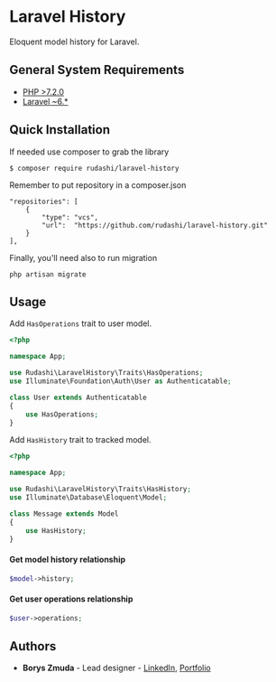 Laravel History
================
Eloquent model history for Laravel.

General System Requirements
-------------
- [PHP >7.2.0](http://php.net/)
- [Laravel ~6.*](https://github.com/laravel/framework)


Quick Installation
-------------
If needed use composer to grab the library

```
$ composer require rudashi/laravel-history
```

Remember to put repository in a composer.json

```
"repositories": [
    {
        "type": "vcs",
        "url":  "https://github.com/rudashi/laravel-history.git"
    }
],
```

Finally, you'll need also to run migration
```
php artisan migrate
```

Usage
-------------
Add `HasOperations` trait to user model.

```php
<?php

namespace App;

use Rudashi\LaravelHistory\Traits\HasOperations;
use Illuminate\Foundation\Auth\User as Authenticatable;

class User extends Authenticatable
{
    use HasOperations;
}
```

Add `HasHistory` trait to tracked model.

```php
<?php

namespace App;

use Rudashi\LaravelHistory\Traits\HasHistory;
use Illuminate\Database\Eloquent\Model;

class Message extends Model
{
    use HasHistory;
}
```

#### Get model history relationship

```php
$model->history;
```

#### Get user operations relationship

```php
$user->operations;
```

Authors
-------------
* **Borys Zmuda** - Lead designer - [LinkedIn](https://www.linkedin.com/in/boryszmuda/), [Portfolio](https://rudashi.github.io/)